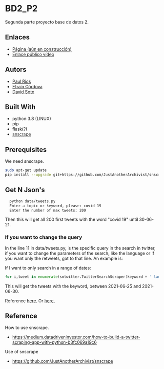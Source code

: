 # BD2_P2

Segunda parte proyecto base de datos 2.

## Enlaces

* [Página (aún en construcción)](https://tweetsretrieval.herokuapp.com)
* [Enlace público vídeo](https://drive.google.com/drive/folders/1cyDiACOwIBVAhRcoOxHjgOYv4-o3cUG0?usp=sharing)

## Autors

* [Paul Rios](https://github.com/Polomaru)
* [Efraín Córdova](https://github.com/ecordovaa)
* [David Soto](https://github.com/vid58)

## Built With

* python 3.8 (LINUX)
* pip
* flask(?)
* [snscrape](https://github.com/JustAnotherArchivist/snscrape) 

## Prerequisites

We need snscrape.
```sh
sudo apt-get update
pip install --upgrade git+https://github.com/JustAnotherArchivist/snscrape
```

## Get N Json's

```sh
  python data/tweets.py
  Enter a topic or keyword, please: covid 19
  Enter the number of max tweets: 200
```
Then this will get all 200 first tweets with the word "covid 19" until 30-06-21.

### If you want to change the query 

In the line 11 in data/tweets.py, is the specific query in the search in twitter, if you want to change the parameters of the search, like the language or if you want only the retweets, got to that line. An example is:

If I want to only search in a range of dates:


```py
for i,tweet in enumerate(sntwitter.TwitterSearchScraper(keyword + ' lang:es since:2021-06-25 until:2021-06-30  -filter:links -filter:replies').get_items())  :
```
This will get the tweets with the keyword, between 2021-06-25 and 2021-06-30. 

Reference [here.](https://www.tweetbinder.com/blog/twitter-advanced-search/)
Or [here.](https://twitter.com/search-advanced?lang=en-GB)




## Reference

How to use snscrape.

* https://medium.datadriveninvestor.com/how-to-build-a-twitter-scraping-app-with-python-b3fc069a19c6

Use of snscrape

* https://github.com/JustAnotherArchivist/snscrape

